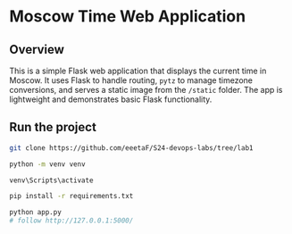# Moscow Time Web Application

## Overview

This is a simple Flask web application that displays the current time in Moscow. It uses Flask to handle routing, `pytz` to manage timezone conversions, and serves a static image from the `/static` folder. The app is lightweight and demonstrates basic Flask functionality.

## Run the project
```bash
git clone https://github.com/eeetaF/S24-devops-labs/tree/lab1
```
```bash
python -m venv venv
```
```bash
venv\Scripts\activate
```
```bash
pip install -r requirements.txt
```
```bash
python app.py
# follow http://127.0.0.1:5000/
```
